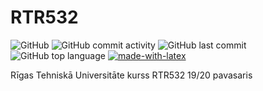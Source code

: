 # RTR532

![GitHub](https://img.shields.io/github/license/clockfix/RTR532?style=plastic) 
![GitHub commit activity](https://img.shields.io/github/commit-activity/m/clockfix/RTR532?style=plastic)
![GitHub last commit](https://img.shields.io/github/last-commit/clockfix/RTR532?style=plastic)
![GitHub top language](https://img.shields.io/github/languages/top/clockfix/RTR532?style=plastic)
[![made-with-latex](https://img.shields.io/badge/Made%20with-LaTeX-1f425f.svg?style=plastic)](https://www.latex-project.org/)

Rīgas Tehniskā Universitāte kurss RTR532 19/20 pavasaris
